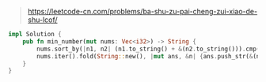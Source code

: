 > https://leetcode-cn.com/problems/ba-shu-zu-pai-cheng-zui-xiao-de-shu-lcof/

``` rust
impl Solution {
    pub fn min_number(mut nums: Vec<i32>) -> String {
        nums.sort_by(|n1, n2| (n1.to_string() + &(n2.to_string())).cmp(&(n2.to_string() + &(n1.to_string()))));
        nums.iter().fold(String::new(), |mut ans, &n| {ans.push_str(&(n.to_string())); ans})
    }
}
```